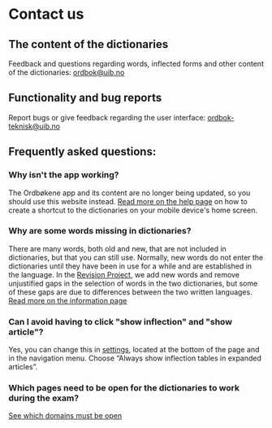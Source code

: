 # Contact us
## The content of the dictionaries
Feedback and questions regarding words, inflected forms and other content of the dictionaries: [ordbok@uib.no](mailto:ordbok@uib.no)

## Functionality and bug reports
Report bugs or give feedback regarding the user interface: [ordbok-teknisk@uib.no](mailto:ordbok-teknisk@uib.no)

## Frequently asked questions:

### Why isn't the app working?
The Ordbøkene app and its content are no longer being updated, so you should use this website instead. [Read more on the help page](/eng/help/smartphone) on how to create a shortcut to the dictionaries on your mobile device's home screen.

### Why are some words missing in dictionaries?
There are many words, both old and new, that are not included in dictionaries, but that you can still use. Normally, new words do not enter the dictionaries until they have been in use for a while and are established in the language. In the [Revision Project](/eng/about/revision-project), we add new words and remove unjustified gaps in the selection of words in the two dictionaries, but some of these gaps are due to differences between the two written languages. [Read more on the information page](/eng/about/missing-word)

### Can I avoid having to click "show inflection" and "show article"?
Yes, you can change this in [settings](/eng/settings), located at the bottom of the page and in the navigation menu. Choose “Always show inflection tables in expanded articles”.

### Which pages need to be open for the dictionaries to work during the exam?
[See which domains must be open](/eng/help/school)
